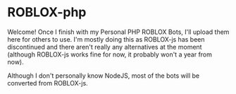 # ROBLOX-php

Welcome! Once I finish with my Personal PHP ROBLOX Bots, I'll upload them here for others to use. I'm mostly doing this as ROBLOX-js has been discontinued and there aren't really any alternatives at the moment (although ROBLOX-js works fine for now, it probably won't a year from now). 

Although I don't personally know NodeJS, most of the bots will be converted from ROBLOX-js.
